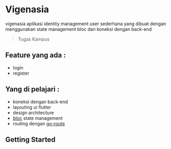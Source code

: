 # Vigenasia

vigenasia aplikasi identity management user sederhana yang dibuat dengan menggunakan state management bloc dan koneksi dengan back-end

> Tugas Kampus

## Feature yang ada : 
- login
- register

## Yang di pelajari :
- koneksi dengan back-end 
- layouting ui flutter
- design architecture
- [bloc](https://pub.dev/packages/bloc) state management
- routing dengan [go-route](https://pub.dev/packages/go_router)

## Getting Started

